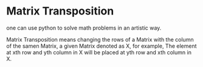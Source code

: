 # Matrix Transposition

one can use python to solve math problems in an artistic way.

Matrix Transposition means changing the rows of a Matrix with the column of the samen Matrix, a given Matrix denoted as X, for example, The element at xth row and yth column in X will be placed at yth row and xth column in X.
